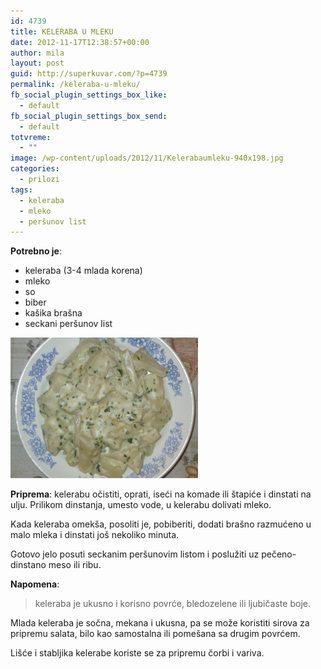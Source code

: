 ```yaml
---
id: 4739
title: KELERABA U MLEKU
date: 2012-11-17T12:38:57+00:00
author: mila
layout: post
guid: http://superkuvar.com/?p=4739
permalink: /keleraba-u-mleku/
fb_social_plugin_settings_box_like:
  - default
fb_social_plugin_settings_box_send:
  - default
totvreme:
  - ""
image: /wp-content/uploads/2012/11/Kelerabaumleku-940x198.jpg
categories:
  - prilozi
tags:
  - keleraba
  - mleko
  - peršunov list
---
```

**Potrebno je**:

  * keleraba (3-4 mlada korena)
  * mleko
  * so
  * biber
  * kašika brašna
  * seckani peršunov list

<img class="alignnone size-medium wp-image-4740" title="Kelerabaumleku" src="/wp-content/uploads/2012/11/Kelerabaumleku-300x225.jpg" alt="" width="300" height="225" /> 

**Priprema**: kelerabu očistiti, oprati, iseći na komade ili štapiće i dinstati na ulju. Prilikom dinstanja, umesto vode, u kelerabu dolivati mleko.

Kada keleraba omekša, posoliti je, pobiberiti, dodati brašno razmućeno u malo mleka i dinstati još nekoliko minuta.

Gotovo jelo posuti seckanim peršunovim listom i poslužiti uz pečeno-dinstano meso ili ribu.

**Napomena**: 
> keleraba je ukusno i korisno povrće, bledozelene ili ljubičaste boje.

Mlada keleraba je sočna, mekana i ukusna, pa se može koristiti sirova za pripremu salata, bilo kao samostalna ili pomešana sa drugim povrćem.

Lišće i stabljika kelerabe koriste se za pripremu čorbi i variva.
